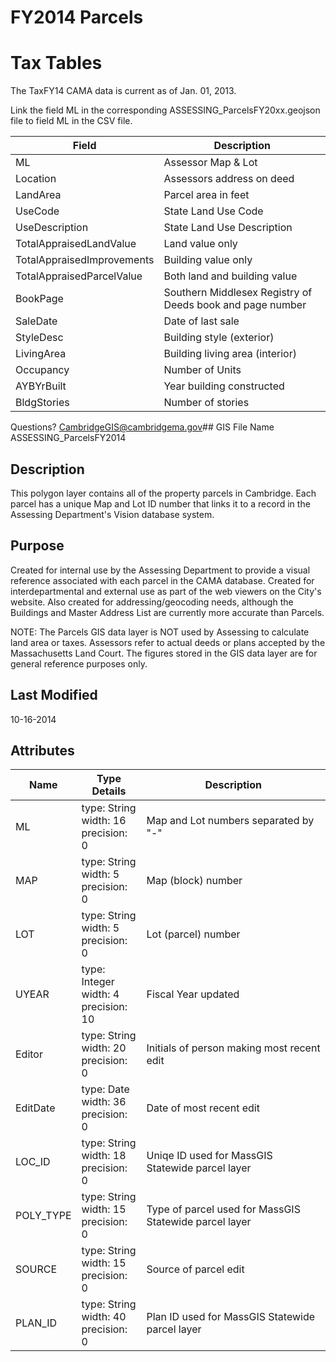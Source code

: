 # FY2014 Parcels
# Tax Tables #

The TaxFY14 CAMA data is current as of Jan. 01, 2013.  
 
Link the field ML in the corresponding ASSESSING_ParcelsFY20xx.geojson file to field ML in the CSV file. 

| Field							| Description |  
| -----							| ----------- |  
| ML							| Assessor Map & Lot |  
| Location						| Assessors address on deed |  
| LandArea						| Parcel area in feet |  
| UseCode						| State Land Use Code |  
| UseDescription				| State Land Use Description |  
| TotalAppraisedLandValue		| Land value only |  
| TotalAppraisedImprovements	| Building value only |  
| TotalAppraisedParcelValue		| Both land and building value |  
| BookPage						| Southern Middlesex Registry of Deeds book and page number |  
| SaleDate						| Date of last sale |  
| StyleDesc						| Building style (exterior) |  
| LivingArea					| Building living area (interior) |  
| Occupancy						| Number of Units |  
| AYBYrBuilt					| Year building constructed |  
| BldgStories					| Number of stories |  


Questions? CambridgeGIS@cambridgema.gov## GIS File Name
ASSESSING_ParcelsFY2014
## Description
<DIV STYLE="text-align:Left;"><DIV><DIV><P><SPAN>This polygon layer contains all of the property parcels in Cambridge. Each parcel has a unique Map and Lot ID number that links it to a record in the Assessing Department's Vision database system. </SPAN></P></DIV></DIV></DIV>

## Purpose
Created for internal use by the Assessing Department to provide a visual reference associated with each parcel in the CAMA database. Created for interdepartmental and external use as part of the web viewers on the City's website. Also created for addressing/geocoding needs, although the Buildings and Master Address List are currently more accurate than Parcels. 

NOTE: The Parcels GIS data layer is NOT used by Assessing to calculate land area or taxes. Assessors refer to actual deeds or plans accepted by the Massachusetts Land Court. The figures stored in the GIS data layer are for general reference purposes only.
## Last Modified
10-16-2014
## Attributes
|Name|Type Details|Description|
|----|------------|-----------|
|ML|type: String<br/>width: 16<br/>precision: 0|Map and Lot numbers separated by "-"|
|MAP|type: String<br/>width: 5<br/>precision: 0|Map (block) number|
|LOT|type: String<br/>width: 5<br/>precision: 0|Lot (parcel) number|
|UYEAR|type: Integer<br/>width: 4<br/>precision: 10|Fiscal Year updated|
|Editor|type: String<br/>width: 20<br/>precision: 0|Initials of person making most recent edit|
|EditDate|type: Date<br/>width: 36<br/>precision: 0|Date of most recent edit|
|LOC_ID|type: String<br/>width: 18<br/>precision: 0|Uniqe ID used for MassGIS Statewide parcel layer|
|POLY_TYPE|type: String<br/>width: 15<br/>precision: 0|Type of parcel used for MassGIS Statewide parcel layer|
|SOURCE|type: String<br/>width: 15<br/>precision: 0|Source of parcel edit|
|PLAN_ID|type: String<br/>width: 40<br/>precision: 0|Plan ID used for MassGIS Statewide parcel layer|
